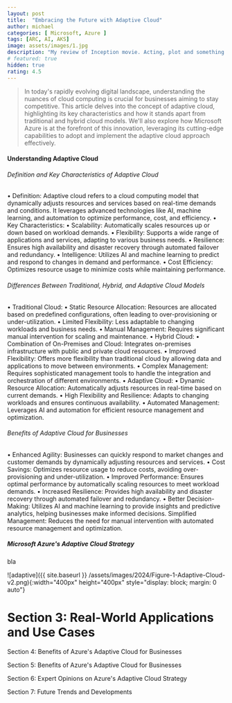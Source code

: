 ```yaml
---
layout: post
title:  "Embracing the Future with Adaptive Cloud"
author: michael
categories: [ Microsoft, Azure ]
tags: [ARC, AI, AKS]
image: assets/images/1.jpg
description: "My review of Inception movie. Acting, plot and something else in this short description."
# featured: true
hidden: true
rating: 4.5
---
```


> In today's rapidly evolving digital landscape, understanding the nuances of cloud computing is crucial for businesses aiming to stay competitive. This article delves into the concept of adaptive cloud, highlighting its key characteristics and how it stands apart from traditional and hybrid cloud models. We'll also explore how Microsoft Azure is at the forefront of this innovation, leveraging its cutting-edge capabilities to adopt and implement the adaptive cloud approach effectively.

#### Understanding Adaptive Cloud

###### Definition and Key Characteristics of Adaptive Cloud
• Definition: Adaptive cloud refers to a cloud computing model that dynamically adjusts resources and services based on real-time demands and conditions. It leverages advanced technologies like AI, machine learning, and automation to optimize performance, cost, and efficiency.
• Key Characteristics:
• Scalability: Automatically scales resources up or down based on workload demands.
• Flexibility: Supports a wide range of applications and services, adapting to various business needs.
• Resilience: Ensures high availability and disaster recovery through automated failover and redundancy.
• Intelligence: Utilizes AI and machine learning to predict and respond to changes in demand and performance.
• Cost Efficiency: Optimizes resource usage to minimize costs while maintaining performance.

###### Differences Between Traditional, Hybrid, and Adaptive Cloud Models

• Traditional Cloud:
• Static Resource Allocation: Resources are allocated based on predefined configurations, often leading to over-provisioning or under-utilization.
• Limited Flexibility: Less adaptable to changing workloads and business needs.
• Manual Management: Requires significant manual intervention for scaling and maintenance.
• Hybrid Cloud:
• Combination of On-Premises and Cloud: Integrates on-premises infrastructure with public and private cloud resources.
• Improved Flexibility: Offers more flexibility than traditional cloud by allowing data and applications to move between environments.
• Complex Management: Requires sophisticated management tools to handle the integration and orchestration of different environments.
• Adaptive Cloud:
• Dynamic Resource Allocation: Automatically adjusts resources in real-time based on current demands.
• High Flexibility and Resilience: Adapts to changing workloads and ensures continuous availability.
• Automated Management: Leverages AI and automation for efficient resource management and optimization.

###### Benefits of Adaptive Cloud for Businesses

• Enhanced Agility: Businesses can quickly respond to market changes and customer demands by dynamically adjusting resources and services.
• Cost Savings: Optimizes resource usage to reduce costs, avoiding over-provisioning and under-utilization.
• Improved Performance: Ensures optimal performance by automatically scaling resources to meet workload demands.
• Increased Resilience: Provides high availability and disaster recovery through automated failover and redundancy.
• Better Decision-Making: Utilizes AI and machine learning to provide insights and predictive analytics, helping businesses make informed decisions.
Simplified Management: Reduces the need for manual intervention with automated resource management and optimization.

##### Microsoft Azure's Adaptive Cloud Strategy
bla

![adaptive]({{ site.baseurl }} /assets/images/2024/Figure-1-Adaptive-Cloud-v2.png){:width="400px" height="400px" style="display: block; margin: 0 auto"}

# Section 3: Real-World Applications and Use Cases

Section 4: Benefits of Azure's Adaptive Cloud for Businesses

Section 5: Benefits of Azure's Adaptive Cloud for Businesses

Section 6: Expert Opinions on Azure's Adaptive Cloud Strategy

Section 7: Future Trends and Developments

